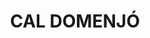 ---
layout: test
title:  "CAL DOMENJÓ"
coordinates:
  - group1:
        - [1.459589301280158, 42.35520522534437]
        - [1.459629445511744, 42.35511626776276]
        - [1.459465920277303, 42.35507464150821]
        - [1.459426573521252, 42.355165487310096]
        - [1.459589301280158, 42.35520522534437]
---